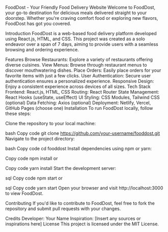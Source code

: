 
FoodDost - Your Friendly Food Delivery Website
Welcome to FoodDost, your go-to destination for delicious meals delivered straight to your doorstep. Whether you're craving comfort food or exploring new flavors, FoodDost has got you covered.

Introduction
FoodDost is a web-based food delivery platform developed using React.js, HTML, and CSS. This project was created as a solo endeavor over a span of 7 days, aiming to provide users with a seamless browsing and ordering experience.

Features
Browse Restaurants: Explore a variety of restaurants offering diverse cuisines.
View Menus: Browse through restaurant menus to discover mouthwatering dishes.
Place Orders: Easily place orders for your favorite items with just a few clicks.
User Authentication: Secure user authentication ensures a personalized experience.
Responsive Design: Enjoy a consistent experience across devices of all sizes.
Tech Stack
Frontend: React.js, HTML, CSS
Routing: React Router
State Management: React Hooks (useState, useEffect)
UI Styling: CSS Modules, Tailwind CSS (optional)
Data Fetching: Axios (optional)
Deployment: Netlify, Vercel, GitHub Pages (choose one)
Installation
To run FoodDost locally, follow these steps:

Clone the repository to your local machine:

bash
Copy code
git clone https://github.com/your-username/fooddost.git
Navigate to the project directory:

bash
Copy code
cd fooddost
Install dependencies using npm or yarn:

Copy code
npm install
or

Copy code
yarn install
Start the development server:

sql
Copy code
npm start
or

sql
Copy code
yarn start
Open your browser and visit http://localhost:3000 to view FoodDost.

Contributing
If you'd like to contribute to FoodDost, feel free to fork the repository and submit pull requests with your changes.

Credits
Developer: Your Name
Inspiration: [Insert any sources or inspirations here]
License
This project is licensed under the MIT License.

